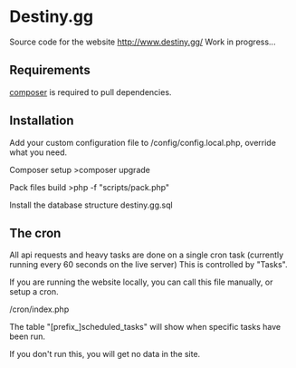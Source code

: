 # Destiny.gg
Source code for the website http://www.destiny.gg/
Work in progress...

## Requirements
[composer](http://getcomposer.org/download/) is required to pull dependencies.


## Installation
Add your custom configuration file to /config/config.local.php, override what you need.

Composer setup
	>composer upgrade
	
Pack files build
	>php -f "scripts/pack.php"

Install the database structure
	destiny.gg.sql


## The cron
All api requests and heavy tasks are done on a single cron task (currently running every 60 seconds on the live server)
This is controlled by "Tasks".

If you are running the website locally, you can call this file manually, or setup a cron.

/cron/index.php

The table "[prefix_]scheduled_tasks" will show when specific tasks have been run.

If you don't run this, you will get no data in the site.